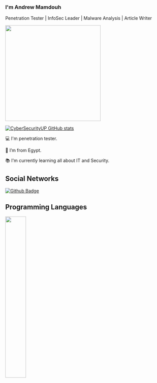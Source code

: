 
### I'm Andrew Mamdouh

Penetration Tester | InfoSec Leader | Malware Analysis | Article Writer 
<br>

<img src="https://media.giphy.com/media/3oEjHWpiVIOGXT5l9m/giphy.gif" width="300">

</br>

[![CyberSecurityUP GitHub stats](https://github-readme-stats.vercel.app/api?username=CyberSecurityUP&theme=dark)](https://github.com/CyberSecurityUP/github-readme-stats)

:computer: I'm penetration tester.

:house_with_garden: I’m from Egypt.

:books: I'm currently learning all about IT and Security.

## Social Networks

[![Github Badge](https://img.shields.io/badge/-Github-000?style=flat-square&logo=Github&logoColor=white&link=https://github.com/CyberSecurityUP)](https://github.com/CyberSecurityUP)



## Programming Languages
<img width="36%" src="https://github-readme-stats.vercel.app/api/top-langs/?username=CyberSecurityUP&layout=compact&theme=tokyonight"/>
